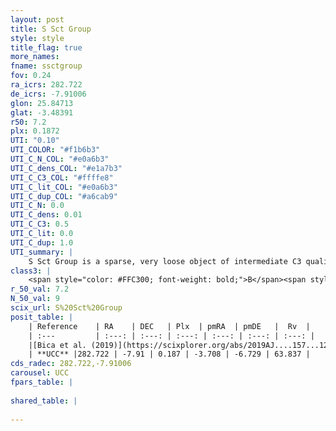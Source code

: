 ```yaml
---
layout: post
title: S Sct Group
style: style
title_flag: true
more_names: 
fname: ssctgroup
fov: 0.24
ra_icrs: 282.722
de_icrs: -7.91006
glon: 25.84713
glat: -3.48391
r50: 7.2
plx: 0.1872
UTI: "0.10"
UTI_COLOR: "#f1b6b3"
UTI_C_N_COL: "#e0a6b3"
UTI_C_dens_COL: "#e1a7b3"
UTI_C_C3_COL: "#ffffe8"
UTI_C_lit_COL: "#e0a6b3"
UTI_C_dup_COL: "#a6cab9"
UTI_C_N: 0.0
UTI_C_dens: 0.01
UTI_C_C3: 0.5
UTI_C_lit: 0.0
UTI_C_dup: 1.0
UTI_summary: |
    S Sct Group is a sparse, very loose object of intermediate C3 quality. It is rarely studied in the literature, with no articles listed in the last 6 years.<br><br><span style="color: #99180f; font-weight: bold;">Warning: </span>contains less than 25 stars with <i>P>0.5</i> estimated.
class3: |
    <span style="color: #FFC300; font-weight: bold;">B</span><span style="color: #FFC300; font-weight: bold;">B</span>
r_50_val: 7.2
N_50_val: 9
scix_url: S%20Sct%20Group
posit_table: |
    | Reference    | RA    | DEC   | Plx  | pmRA  | pmDE   |  Rv  |
    | :---         | :---: | :---: | :---: | :---: | :---: | :---: |
    |[Bica et al. (2019)](https://scixplorer.org/abs/2019AJ....157...12B) | 282.734 | -7.917 | -- | -- | -- | -- |
    | **UCC** |282.722 | -7.91 | 0.187 | -3.708 | -6.729 | 63.837 | 
cds_radec: 282.722,-7.91006
carousel: UCC
fpars_table: |
    
shared_table: |
    
---
```

